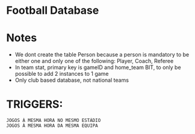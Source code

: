 # Football Database

# Notes

- We dont create the table Person because a person is mandatory to be either one and only one of the following: Player, Coach, Referee
- In team stat, primary key is gameID and home_team BIT, to only be possible to add 2 instances to 1 game
- Only club based database, not national teams


# TRIGGERS:

    JOGOS À MESMA HORA NO MESMO ESTÁDIO
    JOGOS À MESMA HORA DA MESMA EQUIPA